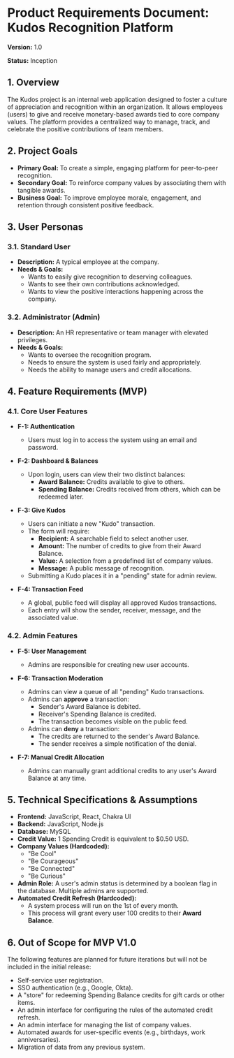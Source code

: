 # Product Requirements Document: Kudos Recognition Platform

**Version:** 1.0

**Status:** Inception

## 1. Overview

The Kudos project is an internal web application designed to foster a culture of appreciation and recognition within an organization. It allows employees (users) to give and receive monetary-based awards tied to core company values. The platform provides a centralized way to manage, track, and celebrate the positive contributions of team members.

## 2. Project Goals

- **Primary Goal:** To create a simple, engaging platform for peer-to-peer recognition.
- **Secondary Goal:** To reinforce company values by associating them with tangible awards.
- **Business Goal:** To improve employee morale, engagement, and retention through consistent positive feedback.

## 3. User Personas

### 3.1. Standard User

- **Description:** A typical employee at the company.
- **Needs & Goals:**
    - Wants to easily give recognition to deserving colleagues.
    - Wants to see their own contributions acknowledged.
    - Wants to view the positive interactions happening across the company.

### 3.2. Administrator (Admin)

- **Description:** An HR representative or team manager with elevated privileges.
- **Needs & Goals:**
    - Wants to oversee the recognition program.
    - Needs to ensure the system is used fairly and appropriately.
    - Needs the ability to manage users and credit allocations.

## 4. Feature Requirements (MVP)

### 4.1. Core User Features

- **F-1: Authentication**
    - Users must log in to access the system using an email and password.

- **F-2: Dashboard & Balances**
    - Upon login, users can view their two distinct balances:
        - **Award Balance:** Credits available to give to others.
        - **Spending Balance:** Credits received from others, which can be redeemed later.

- **F-3: Give Kudos**
    - Users can initiate a new "Kudo" transaction.
    - The form will require:
        - **Recipient:** A searchable field to select another user.
        - **Amount:** The number of credits to give from their Award Balance.
        - **Value:** A selection from a predefined list of company values.
        - **Message:** A public message of recognition.
    - Submitting a Kudo places it in a "pending" state for admin review.

- **F-4: Transaction Feed**
    - A global, public feed will display all approved Kudos transactions.
    - Each entry will show the sender, receiver, message, and the associated value.

### 4.2. Admin Features

- **F-5: User Management**
    - Admins are responsible for creating new user accounts.

- **F-6: Transaction Moderation**
    - Admins can view a queue of all "pending" Kudo transactions.
    - Admins can **approve** a transaction:
        - Sender's Award Balance is debited.
        - Receiver's Spending Balance is credited.
        - The transaction becomes visible on the public feed.
    - Admins can **deny** a transaction:
        - The credits are returned to the sender's Award Balance.
        - The sender receives a simple notification of the denial.

- **F-7: Manual Credit Allocation**
    - Admins can manually grant additional credits to any user's Award Balance at any time.

## 5. Technical Specifications & Assumptions

- **Frontend:** JavaScript, React, Chakra UI
- **Backend:** JavaScript, Node.js
- **Database:** MySQL
- **Credit Value:** 1 Spending Credit is equivalent to $0.50 USD.
- **Company Values (Hardcoded):**
    - "Be Cool"
    - "Be Courageous"
    - "Be Connected"
    - "Be Curious"
- **Admin Role:** A user's admin status is determined by a boolean flag in the database. Multiple admins are supported.
- **Automated Credit Refresh (Hardcoded):**
    - A system process will run on the 1st of every month.
    - This process will grant every user 100 credits to their **Award Balance**.

## 6. Out of Scope for MVP V1.0

The following features are planned for future iterations but will not be included in the initial release:

- Self-service user registration.
- SSO authentication (e.g., Google, Okta).
- A "store" for redeeming Spending Balance credits for gift cards or other items.
- An admin interface for configuring the rules of the automated credit refresh.
- An admin interface for managing the list of company values.
- Automated awards for user-specific events (e.g., birthdays, work anniversaries).
- Migration of data from any previous system.